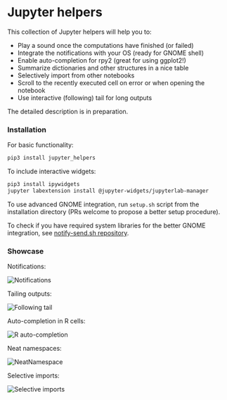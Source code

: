 # Jupyter helpers

This collection of Jupyter helpers will help you to:

- Play a sound once the computations have finished (or failed)
- Integrate the notifications with your OS (ready for GNOME shell)
- Enable auto-completion for rpy2 (great for using  ggplot2!)
- Summarize dictionaries and other structures in a nice table
- Selectively import from other notebooks
- Scroll to the recently executed cell on error or when opening the notebook
- Use interactive (following) tail for long outputs


The detailed description is in preparation.


### Installation

For basic functionality:

```bash
pip3 install jupyter_helpers
```

To include interactive widgets:

```bash
pip3 install ipywidgets
jupyter labextension install @jupyter-widgets/jupyterlab-manager
```

To use advanced GNOME integration,
run `setup.sh` script from the installation directory (PRs welcome to propose a better setup procedure).

To check if you have required system libraries for the better GNOME integration, see [notify-send.sh repository](https://github.com/vlevit/notify-send.sh).


### Showcase

Notifications:

![Notifications](https://raw.githubusercontent.com/krassowski/jupyter-helpers/master/images/notifications_integration.gif)

Tailing outputs:

![Following tail](https://raw.githubusercontent.com/krassowski/jupyter-helpers/master/images/tail.gif)

Auto-completion in R cells:

![R auto-completion](https://raw.githubusercontent.com/krassowski/jupyter-helpers/master/images/r_autocomplete.gif)

Neat namespaces:

![NeatNamespace](https://raw.githubusercontent.com/krassowski/jupyter-helpers/master/images/neat_namespace.png)

Selective imports:

![Selective imports](https://raw.githubusercontent.com/krassowski/jupyter-helpers/master/images/selective_import.png)
